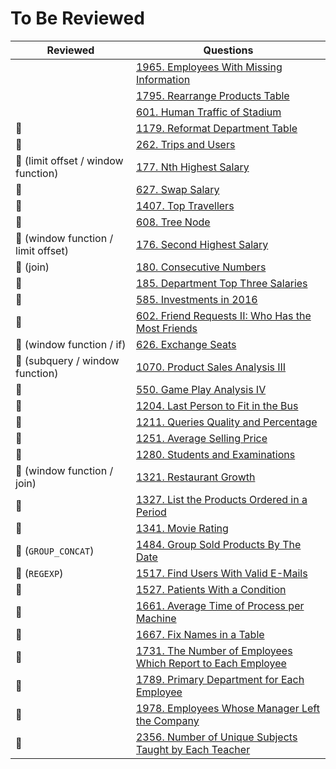 # To Be Reviewed

| Reviewed                            | Questions                                                                          |
|-------------------------------------|------------------------------------------------------------------------------------|
|                                     | [1965. Employees With Missing Information](https://leetcode.com/problems/employees-with-missing-information/) |
|                                     | [1795. Rearrange Products Table](https://leetcode.com/problems/rearrange-products-table/) |
|                                     | [601. Human Traffic of Stadium](https://leetcode.com/problems/human-traffic-of-stadium/) |
| 🧡                                  | [1179. Reformat Department Table](https://leetcode.com/problems/reformat-department-table/) |
| 💙                                  | [262. Trips and Users](https://leetcode.com/problems/trips-and-users/) |
| 🧡 (limit offset / window function) | [177. Nth Highest Salary](https://leetcode.com/problems/nth-highest-salary/) |
| 💙                                  | [627. Swap Salary](https://leetcode.com/problems/swap-salary/) |
| 💙                                  | [1407. Top Travellers](https://leetcode.com/problems/top-travellers/) |
| 💙                                  | [608. Tree Node](https://leetcode.com/problems/tree-node/) |
| 🧡 (window function / limit offset) | [176. Second Highest Salary](https://leetcode.com/problems/second-highest-salary/) |
| 🧡 (join)                           | [180. Consecutive Numbers](https://leetcode.com/problems/consecutive-numbers/)     |
| 💙                                  | [185. Department Top Three Salaries](https://leetcode.com/problems/department-top-three-salaries/) |
| 💙                                  | [585. Investments in 2016](https://leetcode.com/problems/investments-in-2016/) |
| 💙                                  | [602. Friend Requests II: Who Has the Most Friends](https://leetcode.com/problems/friend-requests-ii-who-has-the-most-friends/) |
| 🧡 (window function / if)           | [626. Exchange Seats](https://leetcode.com/problems/exchange-seats/) |
| 🧡 (subquery / window function)     | [1070. Product Sales Analysis III](https://leetcode.com/problems/product-sales-analysis-iii/) |
| 💙                                  | [550. Game Play Analysis IV](https://leetcode.com/problems/game-play-analysis-iv/) |
| 💙                                  | [1204. Last Person to Fit in the Bus](https://leetcode.com/problems/last-person-to-fit-in-the-bus/) |
| 💙                                  | [1211. Queries Quality and Percentage](https://leetcode.com/problems/queries-quality-and-percentage/) |
| 💙                                  | [1251. Average Selling Price](https://leetcode.com/problems/average-selling-price/) |
| 💙                                  | [1280. Students and Examinations](https://leetcode.com/problems/students-and-examinations/) |
| 🧡 (window function / join)         | [1321. Restaurant Growth](https://leetcode.com/problems/restaurant-growth/) |
| 💙                                  | [1327. List the Products Ordered in a Period](https://leetcode.com/problems/list-the-products-ordered-in-a-period/) |
| 💙                                  | [1341. Movie Rating](https://leetcode.com/problems/movie-rating/) |
| 🧡 (`GROUP_CONCAT`)                 | [1484. Group Sold Products By The Date](https://leetcode.com/problems/group-sold-products-by-the-date/) |
| 🧡 (`REGEXP`)                       | [1517. Find Users With Valid E-Mails](https://leetcode.com/problems/find-users-with-valid-e-mails/) |
| 💙                                  | [1527. Patients With a Condition](https://leetcode.com/problems/patients-with-a-condition/) |
| 💙                                  | [1661. Average Time of Process per Machine](https://leetcode.com/problems/average-time-of-process-per-machine/) |
| 💙                                  | [1667. Fix Names in a Table](https://leetcode.com/problems/fix-names-in-a-table/) |
| 💙                                  | [1731. The Number of Employees Which Report to Each Employee](https://leetcode.com/problems/the-number-of-employees-which-report-to-each-employee/) |
| 💙                                  | [1789. Primary Department for Each Employee](https://leetcode.com/problems/primary-department-for-each-employee/) |
| 💙                                  | [1978. Employees Whose Manager Left the Company](https://leetcode.com/problems/employees-whose-manager-left-the-company/) |
| 💙                                  | [2356. Number of Unique Subjects Taught by Each Teacher](https://leetcode.com/problems/number-of-unique-subjects-taught-by-each-teacher/) |
